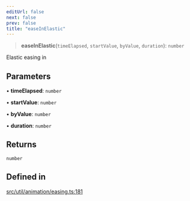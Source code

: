 ```yaml
---
editUrl: false
next: false
prev: false
title: "easeInElastic"
---
```


> **easeInElastic**(`timeElapsed`, `startValue`, `byValue`, `duration`): `number`

Elastic easing in

## Parameters

• **timeElapsed**: `number`

• **startValue**: `number`

• **byValue**: `number`

• **duration**: `number`

## Returns

`number`

## Defined in

[src/util/animation/easing.ts:181](https://github.com/fabricjs/fabric.js/blob/v6.0.0-rc4/src/util/animation/easing.ts#L181)
